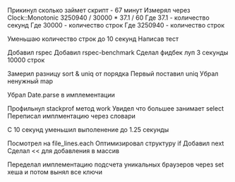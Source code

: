 Прикинул сколько займет скрипт - 67 минут Измерял через Clock::Monotonic
3250940 / 30000 * 37.1 / 60
Где 37.1 - количество секунд 
Где 30000 - количество строк
Где 3250940 - количество строк

Уменьшаю количество строк до 10 секунд
Написав тест

Добавил rspec
Добавил rspec-benchmark
Сделал фидбек луп 3 секунды
10000 строк

Замерил разницу sort & uniq от порядка
Первый поставил uniq
Убрал ненужный map

Убрал Date.parse в имплементации

Профильнул stackprof метод work
Увидел что большее занимает select
Переписал имплментацию через словари

С 10 секунд уменьшил выполенение до 1.25 секунды


Посмотрел на file_lines.each 
Оптимизировал структуру if
Добавил next
Сделал << для добавления в массив


Переделал имплементацию подсчета уникальных браузеров через set хеша и потом вынял все ключи